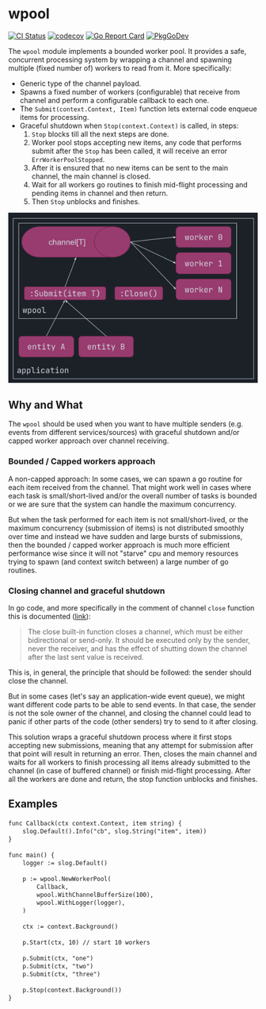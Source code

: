 # wpool
[![CI Status](https://github.com/ifnotnil/wpool/actions/workflows/ci.yml/badge.svg?branch=main)](https://github.com/ifnotnil/wpool/actions/workflows/ci.yml)
[![codecov](https://codecov.io/gh/ifnotnil/wpool/graph/badge.svg?token=c0O5dL2fpQ)](https://codecov.io/gh/ifnotnil/wpool)
[![Go Report Card](https://goreportcard.com/badge/github.com/ifnotnil/wpool)](https://goreportcard.com/report/github.com/ifnotnil/wpool)
[![PkgGoDev](https://pkg.go.dev/badge/github.com/ifnotnil/wpool)](https://pkg.go.dev/github.com/ifnotnil/wpool)

The `wpool` module implements a bounded worker pool. It provides a safe, concurrent processing system by wrapping a channel and spawning multiple (fixed number of) workers to read from it. More specifically:

  * Generic type of the channel payload.
  * Spawns a fixed number of workers (configurable) that receive from channel and perform a configurable callback to each one.
  * The `Submit(context.Context, Item)` function lets external code enqueue items for processing.
  * Graceful shutdown when `Stop(context.Context)` is called, in steps:
    1. `Stop` blocks till all the next steps are done.
    2. Worker pool stops accepting new items, any code that performs submit after the `Stop` has been called, it will receive an error `ErrWorkerPoolStopped`.
    3. After it is ensured that no new items can be sent to the main channel, the main channel is closed.
    4. Wait for all workers go routines to finish mid-flight processing and pending items in channel and then return.
    5. Then `Stop` unblocks and finishes.

![diagram](./docs/diagram.png)


## Why and What
The `wpool` should be used when you want to have multiple senders (e.g. events from different services/sources) with graceful shutdown and/or capped worker approach over channel receiving.

### Bounded / Capped workers approach

A non-capped approach: In some cases, we can spawn a go routine for each item received from the channel. That might work well in cases where each task is small/short-lived and/or the overall number of tasks is bounded or we are sure that the system can handle the maximum concurrency.

But when the task performed for each item is not small/short-lived, or the maximum concurrency (submission of items) is not distributed smoothly over time and instead we have sudden and large bursts of submissions, then the bounded / capped worker approach is much more efficient performance wise since it will not "starve" cpu and memory resources trying to spawn (and context switch between) a large number of go routines.

### Closing channel and graceful shutdown
In go code, and more specifically in the comment of channel `close` function this is documented ([link](https://github.com/golang/go/blob/40b3c0e58a0ae8dec4684a009bf3806769e0fc41/src/builtin/builtin.go#L253-L258)):

> The close built-in function closes a channel, which must be either bidirectional or send-only. It should be executed only by the sender, never the receiver, and has the effect of shutting down the channel after the last sent value is received.

This is, in general, the principle that should be followed: the sender should close the channel.

But in some cases (let's say an application-wide event queue), we might want different code parts to be able to send events. In that case, the sender is not the sole owner of the channel, and closing the channel could lead to panic if other parts of the code (other senders) try to send to it after closing.

This solution wraps a graceful shutdown process where it first stops accepting new submissions, meaning that any attempt for submission after that point will result in returning an error. Then, closes the main channel and waits for all workers to finish processing all items already submitted to the channel (in case of buffered channel) or finish mid-flight processing. After all the workers are done and return, the stop function unblocks and finishes.

## Examples

```golang
func Callback(ctx context.Context, item string) {
	slog.Default().Info("cb", slog.String("item", item))
}

func main() {
	logger := slog.Default()

	p := wpool.NewWorkerPool(
		Callback,
		wpool.WithChannelBufferSize(100),
		wpool.WithLogger(logger),
	)

	ctx := context.Background()

	p.Start(ctx, 10) // start 10 workers

	p.Submit(ctx, "one")
	p.Submit(ctx, "two")
	p.Submit(ctx, "three")

	p.Stop(context.Background())
}
```
